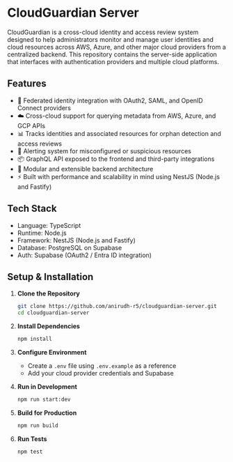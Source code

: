 # CloudGuardian Server

CloudGuardian is a cross-cloud identity and access review system designed to help administrators monitor and manage user identities and cloud resources across AWS, Azure, and other major cloud providers from a centralized backend. This repository contains the server-side application that interfaces with authentication providers and multiple cloud platforms.

## Features
- 🔐 Federated identity integration with OAuth2, SAML, and OpenID Connect providers
- ☁️ Cross-cloud support for querying metadata from AWS, Azure, and GCP APIs
- 📊 Tracks identities and associated resources for orphan detection and access reviews
- 🚨 Alerting system for misconfigured or suspicious resources
- 📦 GraphQL API exposed to the frontend and third-party integrations
- 🧩 Modular and extensible backend architecture
- ⚡ Built with performance and scalability in mind using NestJS (Node.js and Fastify)

## Tech Stack
- Language: TypeScript
- Runtime: Node.js
- Framework: NestJS (Node.js and Fastify)
- Database: PostgreSQL on Supabase
- Auth: Supabase (OAuth2 / Entra ID integration)

## Setup & Installation

1. **Clone the Repository**
   ```bash
   git clone https://github.com/anirudh-r5/cloudguardian-server.git
   cd cloudguardian-server
   ```

2. **Install Dependencies**
   ```bash
   npm install
   ```

3. **Configure Environment**
   - Create a `.env` file using `.env.example` as a reference
   - Add your cloud provider credentials and Supabase 

4. **Run in Development**
   ```bash
   npm run start:dev
   ```

5. **Build for Production**
   ```bash
   npm run build
   ```

6. **Run Tests**
   ```bash
   npm test
   ```
